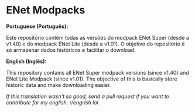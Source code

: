 # ENet Modpacks
**Portuguese (Português):**

Este repositório contém todas as versões do modpack ENet Super (desde a v1.40) e do modpack ENet Lite (desde a v1.01).
O objetivo do repositório é só armazenar dados históricos e facilitar o download.

**English (Inglês):**

This repository contains all ENet Super modpack versions (since v1.40) and ENet Lite Modpack (since v1.01).
The objective of this is basically store historic data and make downloading easier.

_If this translation wasn't so good, send a pull request if you want to contribute for my english. r/engrish lol_
